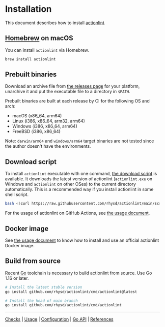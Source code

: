 Installation
============

This document describes how to install [actionlint](..).

## [Homebrew][homebrew] on macOS

You can install `actionlint` via Homebrew.

```sh
brew install actionlint
```

## Prebuilt binaries

Download an archive file from [the releases page][releases] for your platform, unarchive it and put the executable file to a
directory in `$PATH`.

Prebuilt binaries are built at each release by CI for the following OS and arch:

- macOS (x86_64, arm64)
- Linux (i386, x86_64, arm32, arm64)
- Windows (i386, x86_64, arm64)
- FreeBSD (i386, x86_64)

Note: `darwin/arm64` and `windows/arm64` target binaries are not tested since the author doesn't have the environments.

<a name="download-script"></a>
## Download script

To install `actionlint` executable with one command, [the download script](../scripts/download-actionlint.bash) is available.
It downloads the latest version of actionlint (`actionlint.exe` on Windows and `actionlint` on other OSes) to the current
directory automatically. This is a recommended way if you install actionlint in some shell script.

```sh
bash <(curl https://raw.githubusercontent.com/rhysd/actionlint/main/scripts/download-actionlint.bash)
```

For the usage of actionlint on GitHub Actions, see [the usage document](usage.md#on-github-actions).

## Docker image

See [the usage document](./usage.md#docker) to know how to install and use an official actionlint Docker image.

## Build from source

Recent [Go][] toolchain is necessary to build actionlint from source. Use Go 1.16 or later.

```sh
# Install the latest stable version
go install github.com/rhysd/actionlint/cmd/actionlint@latest

# Install the head of main branch
go install github.com/rhysd/actionlint/cmd/actionlint
```

---

[Checks](checks.md) | [Usage](usage.md) | [Configuration](config.md) | [Go API](api.md) | [References](reference.md)

[homebrew]: https://brew.sh/
[releases]: https://github.com/rhysd/actionlint/releases
[Go]: https://golang.org/
